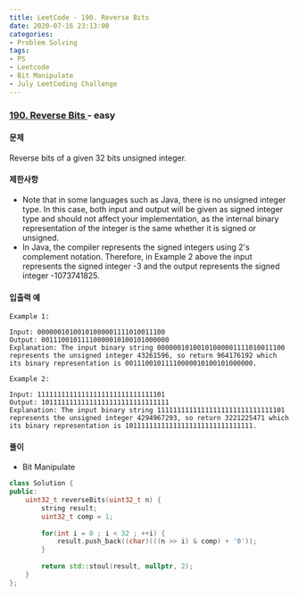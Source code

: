 ```yaml
---
title: LeetCode - 190. Reverse Bits
date: 2020-07-16 23:13:00
categories:
- Problem Solving
tags:
- PS
- Leetcode
- Bit Manipulate
- July LeetCoding Challenge
---
```


### [ 190. Reverse Bits ](https://leetcode.com/problems/reverse-bits/) - easy

#### 문제

Reverse bits of a given 32 bits unsigned integer.

#### 제한사항

- Note that in some languages such as Java, there is no unsigned integer type. In this case, both input and output will be given as signed integer type and should not affect your implementation, as the internal binary representation of the integer is the same whether it is signed or unsigned.
- In Java, the compiler represents the signed integers using 2's complement notation. Therefore, in Example 2 above the input represents the signed integer -3 and the output represents the signed integer -1073741825.


#### 입출력 예

```
Example 1:

Input: 00000010100101000001111010011100
Output: 00111001011110000010100101000000
Explanation: The input binary string 00000010100101000001111010011100 represents the unsigned integer 43261596, so return 964176192 which its binary representation is 00111001011110000010100101000000.
```

```
Example 2:

Input: 11111111111111111111111111111101
Output: 10111111111111111111111111111111
Explanation: The input binary string 11111111111111111111111111111101 represents the unsigned integer 4294967293, so return 3221225471 which its binary representation is 10111111111111111111111111111111.
```

#### 풀이
- Bit Manipulate

```cpp
class Solution {
public:
    uint32_t reverseBits(uint32_t n) {
        string result;
        uint32_t comp = 1;
        
        for(int i = 0 ; i < 32 ; ++i) {
            result.push_back((char)(((n >> i) & comp) + '0'));
        }
        
        return std::stoul(result, nullptr, 2);
    }
};
```

